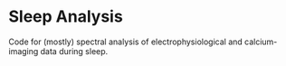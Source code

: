 # Sleep Analysis
Code for (mostly) spectral analysis of electrophysiological and calcium-imaging data during sleep.
